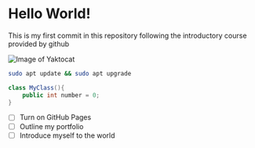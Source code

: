 # Hello World!

This is my first commit in this repository following the introductory course provided by github

![Image of Yaktocat](https://octodex.github.com/images/yaktocat.png)

``` bash
sudo apt update && sudo apt upgrade
```
``` c#
class MyClass(){
    public int number = 0;
}
````

- [ ] Turn on GitHub Pages
- [ ] Outline my portfolio
- [ ] Introduce myself to the world
